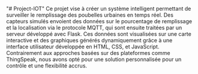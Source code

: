 "# Project-IOT" 
Ce projet vise à créer un système intelligent permettant de surveiller le remplissage des poubelles urbaines en temps réel. Des capteurs simulés envoient des données sur le pourcentage de remplissage et la localisation via le protocole MQTT, qui sont ensuite traitées par un serveur développé avec Flask. Ces données sont visualisées sur une carte interactive et des graphiques générés dynamiquement grâce à une interface utilisateur développée en HTML, CSS, et JavaScript. Contrairement aux approches basées sur des plateformes comme ThingSpeak, nous avons opté pour une solution personnalisée pour un contrôle et une flexibilité accrus.
